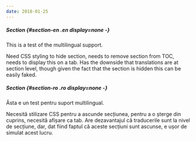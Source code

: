 ```yaml
---
date: 2018-01-25
---
```


##### Section {#section-en .en display=none -}

This is a test of the multilingual support.

Need CSS styling to hide section, needs to remove section from TOC, needs to
display this on a tab. Has the downside that translations are at section
level, though given the fact that the section is hidden this can be easily
faked.

##### Section {#section-ro .ro display=none -}

Ăsta e un test pentru suport multilingual.

Necesită stilizare CSS pentru a ascunde secțiunea, pentru a o șterge din
cuprins, necesită afișare ca tab. Are dezavantajul că traducerile sunt la
nivel de secțiune, dar, dat fiind faptul că aceste secțiuni sunt ascunse, e
ușor de simulat acest lucru.
